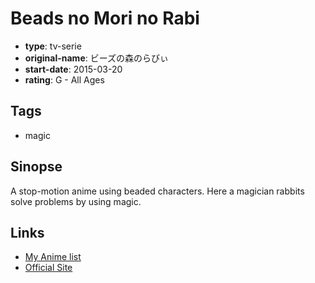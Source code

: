 # Beads no Mori no Rabi

-   **type**: tv-serie
-   **original-name**: ビーズの森のらびぃ
-   **start-date**: 2015-03-20
-   **rating**: G - All Ages

## Tags

-   magic

## Sinopse

A stop-motion anime using beaded characters. Here a magician rabbits solve problems by using magic.

## Links

-   [My Anime list](https://myanimelist.net/anime/35697/Beads_no_Mori_no_Rabi)
-   [Official Site](http://www.nhk.or.jp/anime/petit/program.html?prg=rabi)
